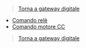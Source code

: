 >[Torna a gateway digitale](lorarak811.md)

- [Comando relè](loraswrele.md)
- [Comando motore CC](loraswmotormos.md)

>[Torna a gateway digitale](lorarak811.md)
